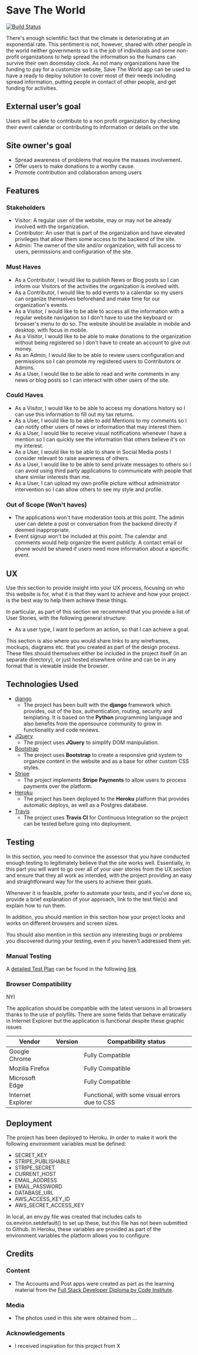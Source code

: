 # Save The World

[![Build Status](https://travis-ci.com/Narshe1412/portfolio.svg?branch=master)](https://travis-ci.com/Narshe1412/portfolio)

There's enough scientific fact that the climate is deteriorating at an exponential rate. This sentiment is not, however, shared with other people in the world neither governments so it is the job of individuals and some non-profit organizations to help spread the information so the humans can survive their own doomsday clock.
As not many organizations have the funding to pay for a customize website, Save The World app can be used to have a ready to deploy solution to cover most of their needs including spread information, putting people in contact of other people, and get funding for activities.

## External user’s goal
Users will be able to contribute to a non profit organization by checking their event calendar or contributing to information or details on the site.

## Site owner's goal

- Spread awareness of problems that require the masses involvement.
- Offer users to make donations to a worthy cause.
- Promote contribution and colaboration among users

## Features

### Stakeholders

- Visitor: A regular user of the website, may or may not be already involved with the organization.
- Contributor: An user that is part of the organization and have elevated privileges that allow them some access to the backend of the site.
- Admin: The owner of the site and/or organization, with full access to users, permissions and configuration of the site.

### Must Haves
- As a Contributor, I would like to publish News or Blog posts so I can inform our Visitors of the activities the organization is involved with.
- As a Contributor, I would like to add events to a calendar so my users can organize themselves beforehand and make time for our organization's events.
- As a Visitor, I would like to be able to access all the information with a regular website navigation so I don't have to use the keyboard or browser's menu to do so. The website should be available in mobile and desktop, with focus in mobile.
- As a Visitor, I would like to be able to make donations to the organization without being registered so I don't have to create an account to give out money.
- As an Admin, I would like to be able to review users configuration and permissions so I can promote my registered users to Contributors or Admins.
- As a User, I would like to be able to read and write comments in any news or blog posts so I can interact with other users of the site.

### Could Haves
- As a Visitor, I would like to be able to access my donations history so I can use this information to fill out my tax returns.
- As a User, I would like to be able to add Mentions to my comments so I can notify other users of news or information that may interest them.
- As a User, I would like to receive visual notifications whenever I have a mention so I can quickly see the information that others believe it's on my interest.
- As a User, I would like to be able to share in Social Media posts I consider relevant to raise awareness of others.
- As a User, I would like to be able to send private messages to others so I can avoid using third party applications to communicate with people that share similar interests than me.
- As a User, I can upload my own profile picture without administrator intervention so I can allow others to see my style and profile.

### Out of Scope (Won't haves)
- The applications won't have moderation tools at this point. The admin user can delete a post or conversation from the backend directly if deemed inappropriate.
- Event signup won't be included at this point. The calendar and comments would help organize the event publicly. A contact email or phone would be shared if users need more information about a specific event.


## UX
 
Use this section to provide insight into your UX process, focusing on who this website is for, what it is that they want to achieve and how your project is the best way to help them achieve these things.

In particular, as part of this section we recommend that you provide a list of User Stories, with the following general structure:
- As a user type, I want to perform an action, so that I can achieve a goal.

This section is also where you would share links to any wireframes, mockups, diagrams etc. that you created as part of the design process. These files should themselves either be included in the project itself (in an separate directory), or just hosted elsewhere online and can be in any format that is viewable inside the browser.



## Technologies Used

- [django](https://www.djangoproject.com/)
    - The project has been built with the **django** framework which provides, out of the box, authentication, routing, security and templating. It is based on the **Python** programming language and also benefits from the opensource community to grow in functionality and code reviews.
- [JQuery](https://jquery.com)
    - The project uses **JQuery** to simplify DOM manipulation.
- [Bootstrap](https://getbootstrap.com/)
    - The project uses **Bootstrap** to create a responsive grid system to organize content in the website and as a base for other custom CSS styles.
- [Stripe](https://stripe.com/)
    - The project implements **Stripe Payments** to allow users to process payments over the platform.
- [Heroku](https://www.heroku.com/)
    - The project has been deployed to the **Heroku** platform that provides automatic deploys, as well as a Postgres database. 
- [Travis](https://travis-ci.com/)
    - The project uses **Travis CI** for Continuous Integration so the project can be tested before going into deployment. 

## Testing

In this section, you need to convince the assessor that you have conducted enough testing to legitimately believe that the site works well. Essentially, in this part you will want to go over all of your user stories from the UX section and ensure that they all work as intended, with the project providing an easy and straightforward way for the users to achieve their goals.

Whenever it is feasible, prefer to automate your tests, and if you've done so, provide a brief explanation of your approach, link to the test file(s) and explain how to run them.

In addition, you should mention in this section how your project looks and works on different browsers and screen sizes.

You should also mention in this section any interesting bugs or problems you discovered during your testing, even if you haven't addressed them yet.

### Manual Testing

A [detailed Test Plan](docs/test-cases.md) can be found in the following [link](docs/test-cases.md)

### Browser Compatibility

NYI

The application should be compatible with the latest versions in all browsers thanks to the use of polyfills. There are some fields that behave erratically in Internet Explorer but the application is functional despite these graphic issues

| Vendor            | Version       | Compatibility status                           |
| ----------------- | ------------- | ---------------------------------------------- |
| Google Chrome     |  | Fully Compatible                               |
| Mozilla Firefox   |        | Fully Compatible                               |
| Microsoft Edge    |   | Fully Compatible                               |
| Internet Explorer |  | Functional, with some visual errors due to CSS |


## Deployment

The project has been deployed to Heroku. In order to make it work the following environment variables must be defined:

- SECRET_KEY
- STRIPE_PUBLISHABLE
- STRIPE_SECRET
- CURRENT_HOST
- EMAIL_ADDRESS
- EMAIL_PASSWORD
- DATABASE_URL
- AWS_ACCESS_KEY_ID
- AWS_SECRET_ACCESS_KEY

In local, an env.py file was created that includes calls to os.environ.setdefault() to set up these, but this file has not been submitted to Github.
In Heroku, these variables are provided as part of the environment variables the platform allows you to configure.

## Credits

### Content
- The Accounts and Post apps were created as part as the learning material from the [Full Stack Developer Diploma by Code Institute](https://codeinstitute.net/full-stack-software-development-diploma/).

### Media
- The photos used in this site were obtained from ...

### Acknowledgements

- I received inspiration for this project from X